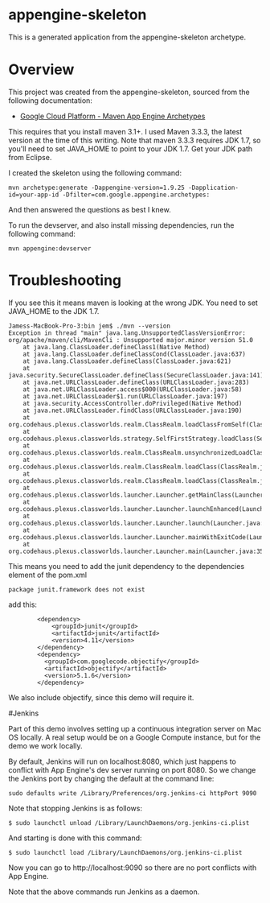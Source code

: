 appengine-skeleton
=============================

This is a generated application from the appengine-skeleton archetype.


# Overview

This project was created from the appengine-skeleton, sourced from the following documentation:  

- [Google Cloud Platform - Maven App Engine Archetypes](https://cloud.google.com/appengine/docs/java/tools/maven#maven_app_engine_archetypes)

This requires that you install maven 3.1+.  I used Maven 3.3.3, the latest version at the time of this writing.  Note that maven 3.3.3 requires JDK 1.7, so you'll need to set JAVA_HOME to point to your JDK 1.7. Get your JDK path from Eclipse.

I created the skeleton using the following command:

```
mvn archetype:generate -Dappengine-version=1.9.25 -Dapplication-id=your-app-id -Dfilter=com.google.appengine.archetypes:
```

And then answered the questions as best I knew.

To run the devserver, and also install missing dependencies, run the following command:

```
mvn appengine:devserver
```



# Troubleshooting

If you see this it means maven is looking at the wrong JDK. You need to set JAVA_HOME to the JDK 1.7.

```
Jamess-MacBook-Pro-3:bin jem$ ./mvn --version
Exception in thread "main" java.lang.UnsupportedClassVersionError: org/apache/maven/cli/MavenCli : Unsupported major.minor version 51.0
	at java.lang.ClassLoader.defineClass1(Native Method)
	at java.lang.ClassLoader.defineClassCond(ClassLoader.java:637)
	at java.lang.ClassLoader.defineClass(ClassLoader.java:621)
	at java.security.SecureClassLoader.defineClass(SecureClassLoader.java:141)
	at java.net.URLClassLoader.defineClass(URLClassLoader.java:283)
	at java.net.URLClassLoader.access$000(URLClassLoader.java:58)
	at java.net.URLClassLoader$1.run(URLClassLoader.java:197)
	at java.security.AccessController.doPrivileged(Native Method)
	at java.net.URLClassLoader.findClass(URLClassLoader.java:190)
	at org.codehaus.plexus.classworlds.realm.ClassRealm.loadClassFromSelf(ClassRealm.java:401)
	at org.codehaus.plexus.classworlds.strategy.SelfFirstStrategy.loadClass(SelfFirstStrategy.java:42)
	at org.codehaus.plexus.classworlds.realm.ClassRealm.unsynchronizedLoadClass(ClassRealm.java:271)
	at org.codehaus.plexus.classworlds.realm.ClassRealm.loadClass(ClassRealm.java:254)
	at org.codehaus.plexus.classworlds.realm.ClassRealm.loadClass(ClassRealm.java:239)
	at org.codehaus.plexus.classworlds.launcher.Launcher.getMainClass(Launcher.java:144)
	at org.codehaus.plexus.classworlds.launcher.Launcher.launchEnhanced(Launcher.java:266)
	at org.codehaus.plexus.classworlds.launcher.Launcher.launch(Launcher.java:229)
	at org.codehaus.plexus.classworlds.launcher.Launcher.mainWithExitCode(Launcher.java:415)
	at org.codehaus.plexus.classworlds.launcher.Launcher.main(Launcher.java:356)
```

This means you need to add the junit dependency to the dependencies element of the pom.xml
```
package junit.framework does not exist
```

add this:
```
 		<dependency>
            <groupId>junit</groupId>
            <artifactId>junit</artifactId>
            <version>4.11</version>
        </dependency>
        <dependency>
          <groupId>com.googlecode.objectify</groupId>
          <artifactId>objectify</artifactId>
          <version>5.1.6</version>
        </dependency>
```

We also include objectify, since this demo will require it.


#Jenkins 

Part of this demo involves setting up a continuous integration server on Mac OS locally.  A real setup would be on a Google Compute instance, but for the demo we work locally.

By default, Jenkins will run on localhost:8080, which just happens to conflict with App Engine's dev server running on port 8080. So we change the Jenkins port by changing the default at the command line:

```
sudo defaults write /Library/Preferences/org.jenkins-ci httpPort 9090
```

Note that stopping Jenkins is as follows: 

```
$ sudo launchctl unload /Library/LaunchDaemons/org.jenkins-ci.plist
```

And starting is done with this command:
```
$ sudo launchctl load /Library/LaunchDaemons/org.jenkins-ci.plist
```

Now you can go to http://localhost:9090 so there are no port conflicts with App Engine.

Note that the above commands run Jenkins as a daemon.

